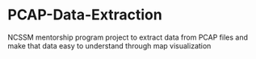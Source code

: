 # PCAP-Data-Extraction
NCSSM mentorship program project to extract data from PCAP files and make that data easy to understand through map visualization
